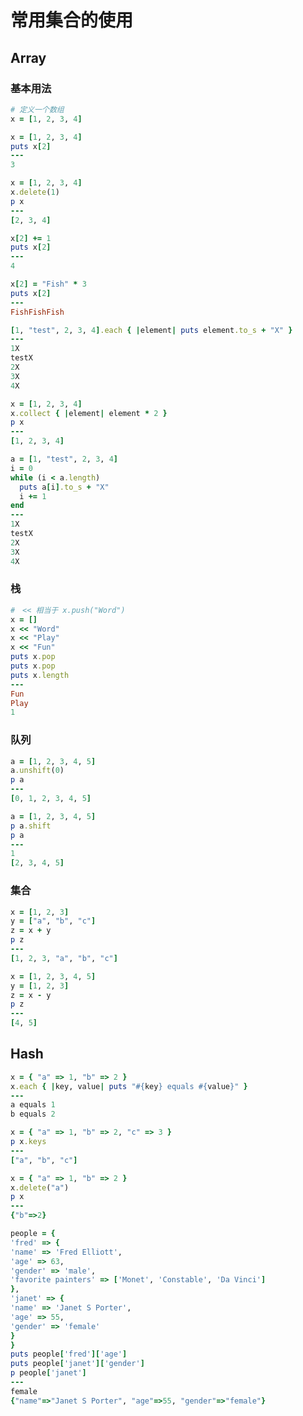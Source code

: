 # 常用集合的使用

## Array

### 基本用法

``` ruby
# 定义一个数组
x = [1, 2, 3, 4]
```

``` ruby
x = [1, 2, 3, 4]
puts x[2]
---
3
```

``` ruby
x = [1, 2, 3, 4]
x.delete(1)
p x
---
[2, 3, 4]
```

``` ruby
x[2] += 1
puts x[2]
---
4
```

``` ruby
x[2] = "Fish" * 3
puts x[2]
---
FishFishFish
```

``` ruby
[1, "test", 2, 3, 4].each { |element| puts element.to_s + "X" }
---
1X
testX
2X
3X
4X
```

``` ruby
x = [1, 2, 3, 4]
x.collect { |element| element * 2 }
p x
---
[1, 2, 3, 4]
```

``` ruby
a = [1, "test", 2, 3, 4]
i = 0
while (i < a.length)
  puts a[i].to_s + "X"
  i += 1
end
---
1X
testX
2X
3X
4X
```

### 栈

``` ruby
#　<< 相当于 x.push("Word")
x = []
x << "Word"
x << "Play"
x << "Fun"
puts x.pop
puts x.pop
puts x.length
---
Fun
Play
1
```

### 队列

``` ruby
a = [1, 2, 3, 4, 5]
a.unshift(0)
p a
---
[0, 1, 2, 3, 4, 5]
```

``` ruby
a = [1, 2, 3, 4, 5]
p a.shift
p a
---
1
[2, 3, 4, 5]
```

### 集合

``` ruby
x = [1, 2, 3]
y = ["a", "b", "c"]
z = x + y
p z
---
[1, 2, 3, "a", "b", "c"]
```

``` ruby
x = [1, 2, 3, 4, 5]
y = [1, 2, 3]
z = x - y
p z
---
[4, 5]
```

## Hash

``` ruby
x = { "a" => 1, "b" => 2 }
x.each { |key, value| puts "#{key} equals #{value}" }
---
a equals 1
b equals 2
```

``` ruby
x = { "a" => 1, "b" => 2, "c" => 3 }
p x.keys
---
["a", "b", "c"]
```

``` ruby
x = { "a" => 1, "b" => 2 }
x.delete("a")
p x
---
{"b"=>2}
```

``` ruby
people = {
'fred' => {
'name' => 'Fred Elliott',
'age' => 63,
'gender' => 'male',
'favorite painters' => ['Monet', 'Constable', 'Da Vinci']
},
'janet' => {
'name' => 'Janet S Porter',
'age' => 55,
'gender' => 'female'
}
}
puts people['fred']['age']
puts people['janet']['gender']
p people['janet']
---
female
{"name"=>"Janet S Porter", "age"=>55, "gender"=>"female"}
```